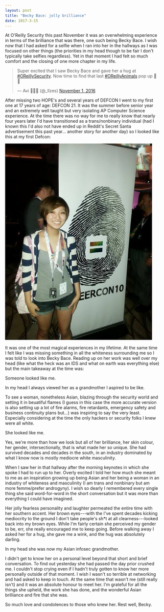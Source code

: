 ```yaml
---
layout: post
title: "Becky Bace: jolly brilliance"
date: 2017-3-15
---
```


At O'Reilly Security this past November it was an overwhelming experience in terms of the brilliance that was there, one such being Becky Bace. I wish now that I had asked for a selfie when I ran into her in the hallways as I was focused on other things (the priorities in my head though to be fair I don't typically take selfies regardless). Yet in that moment I had felt so much comfort and the closing of one more chapter in my life.

<blockquote class="twitter-tweet" data-lang="en"><p lang="en" dir="ltr">Super excited that I saw Becky Bace and gave her a hug at <a href="https://twitter.com/hashtag/OReillySecurity?src=hash">#OReillySecurity</a>. Now time to find that last <a href="https://twitter.com/hashtag/OReillyAnimals?src=hash">#OReillyAnimals</a> pop up 🐰💙</p>&mdash; Avi 🐰🏳️‍🌈 (@_llzes) <a href="https://twitter.com/_llzes/status/793467298422071296">November 1, 2016</a></blockquote>
<script async src="//platform.twitter.com/widgets.js" charset="utf-8"></script>

After missing two HOPE's and several years of DEFCON I went to my first one at 17 years of age: DEFCON 21. It was the summer before senior year and an extremely well taught but very isolating AP Computer Science experience. At the time there was no way for me to really know that nearly four years later I'd have transitioned as a trans/nonbinary individual (had I known this I'd also not have ended up in Reddit's Secret Santa advertisement this past year... another story for another day) so I looked like this at my first Defcon:

<img src="/images/queercon10.jpg">

It was one of the most magical experiences in my lifetime. At the same time I felt like I was missing something in all the whiteness surrounding me so I was told to look into Becky Bace. Reading up on her work was well over my head (like what the heck was an IDS and what on earth was everything else) but the main takeaway at the time was: 

Someone looked like me.

In my head I always viewed her as a grandmother I aspired to be like.

To see a woman, nonetheless Asian, blazing through the security world and setting it in beuatiful flames (I guess in this case the more accurate version is also setting up a lot of fire alarms, fire retardants, emergency safety and business continuity plans but...) was inspiring to say the very least. Especially considering at the time the only hackers or security folks I knew were all white.

She looked like me. 

Yes, we're more than how we look but all of her brilliance, her skin colour, her gender, intersectionally, that is what made her so unique. She had survived decades and decades in the south, in an industry dominated by what I know now is mostly mediocre white masculinity.

When I saw her in that hallway after the morning keynotes in which she spoke I had to run up to her. Overly excited I told her how much she meant to me as an inspiration growing up being Asian and her being a woman in an industry of whiteness and masculinity (I am trans and nonbinary but am more femme/prefer androgyny). I wish so dearly I remembered every single thing she said word-for-word in the short conversation but it was more than everything I could have imagined. 

Her jolly fearless personality and laughter permeated the entire time with her southern accent. Her brown eyes---with the I've spent decades kicking mediocrity to the ground I don't take people's sh*t at all clearness---looked back into my brown eyes. While I'm fairly certain she perceived my gender to be, err, she really encouraged me to keep going. Before walking away I asked her for a hug, she gave me a wink, and the hug was absolutely darling.

In my head she was now my Asian infosec grandmother.

I didn't get to know her on a personal level beyond that short and brief conversation. To find out yesterday she had passed the day prior crushed me. I couldn't stop crying even if I hadn't truly gotten to know her more personally outside of that moment. I wish I wasn't so terrible at networking and had asked to keep in touch. At the same time that wasn't me (still really isn't) and it was an absolute honour to meet her. I'm grateful for all the things she upheld, the work she has done, and the wonderful Asian brilliance and fire that she was.

So much love and condolences to those who knew her. Rest well, Becky.
